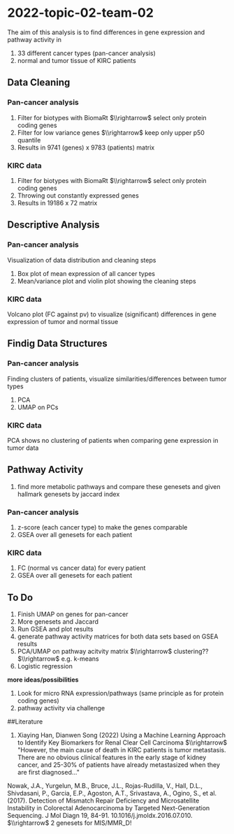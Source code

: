 # 2022-topic-02-team-02
The aim of this analysis is to find differences in gene expression and pathway activity in 
1. 33 different cancer types (pan-cancer analysis)
2. normal and tumor tissue of KIRC patients

## Data Cleaning
### Pan-cancer analysis
1. Filter for biotypes with BiomaRt $\\rightarrow$ select only protein coding genes
2. Filter for low variance genes $\\rightarrow$ keep only upper p50 quantile
3. Results in 9741 (genes) x 9783 (patients) matrix
### KIRC data
1. Filter for biotypes with BiomaRt $\\rightarrow$ select only protein coding genes
2. Throwing out constantly expressed genes
3. Results in 19186 x 72 matrix
 
## Descriptive Analysis
### Pan-cancer analysis
Visualization of data distribution and cleaning steps
1. Box plot of mean expression of all cancer types
2. Mean/variance plot and violin plot showing the cleaning steps
### KIRC data
Volcano plot (FC against pv) to visualize (significant) differences in gene expression of tumor and normal tissue

## Findig Data Structures 
### Pan-cancer analysis
Finding clusters of patients, visualize similarities/differences between tumor types
1. PCA 
2. UMAP on PCs
### KIRC data
PCA shows no clustering of patients when comparing gene expression in tumor data

## Pathway Activity
1. find more metabolic pathways and compare these genesets and given hallmark genesets by jaccard index
### Pan-cancer analysis
1. z-score (each cancer type) to make the genes comparable
2. GSEA over all genesets for each patient
### KIRC data
1. FC (normal vs cancer data) for every patient
2. GSEA over all genesets for each patient

## **To Do**
1. Finish UMAP on genes for pan-cancer
2. More genesets and Jaccard
3. Run GSEA and plot results
4. generate pathway activity matrices for both data sets based on GSEA results
5. PCA/UMAP on pathway acitvity matrix $\\rightarrow$ clustering?? $\\rightarrow$ e.g. k-means
6. Logistic regression 

**more ideas/possibilities**
1. Look for micro RNA expression/pathways (same principle as for protein coding genes)
2. pathway activity via challenge


##Literature
1. Xiaying Han, Dianwen Song (2022) Using a Machine Learning Approach to Identify Key Biomarkers for Renal Clear Cell Carcinoma
$\\rightarrow$ "However, the main cause of death in KIRC patients is tumor metastasis. There are no obvious clinical features in the early stage of kidney cancer, and 25-30% of patients have already metastasized when they are first diagnosed..."

Nowak, J.A., Yurgelun, M.B., Bruce, J.L., Rojas-Rudilla, V., Hall, D.L., Shivdasani, P., Garcia, E.P., Agoston, A.T., Srivastava, A., Ogino, S., et al. (2017). Detection of Mismatch Repair Deficiency and Microsatellite Instability in Colorectal Adenocarcinoma by Targeted Next-Generation Sequencing. J Mol Diagn 19, 84-91. 10.1016/j.jmoldx.2016.07.010. $\\rightarrow$ 2 genesets for MIS/MMR_D!

